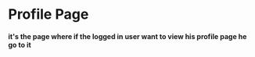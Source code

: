 # Profile Page
#### it's the page where if the logged in user want to view his profile page he go to it

